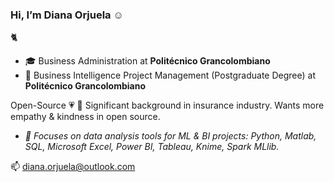 ### Hi, I’m Diana Orjuela ☺️
:cat2:

- 🎓 Business Administration at **Politécnico Grancolombiano**
- :gem: Business Intelligence Project Management (Postgraduate Degree) at **Politécnico Grancolombiano**

Open-Source :heartpulse: 
💼 Significant background in insurance industry. 
Wants more empathy & kindness in open source. 
- *:dart: Focuses on data analysis tools for ML & BI projects: Python, Matlab, SQL, Microsoft Excel, Power BI, Tableau, Knime, Spark MLlib.*

📫 diana.orjuela@outlook.com
<!--
**DIANA-7/DIANA-7** is a ✨ _special_ ✨ repository because its `README.md` (this file) appears on your GitHub profile.

Here are some ideas to get you started:

- 🔭 I’m currently working on ...
- 🌱 I’m currently learning ...
- 👯 I’m looking to collaborate on ...
- 🤔 I’m looking for help with ...
- 💬 Ask me about ...
- 📫 How to reach me: ...
- 😄 Pronouns: ...
- ⚡ Fun fact: ...
-->
